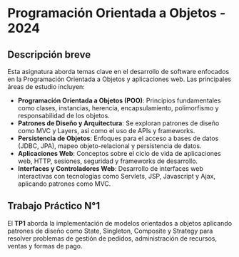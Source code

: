 # Programación Orientada a Objetos - 2024

## Descripción breve
Esta asignatura aborda temas clave en el desarrollo de software enfocados en la Programación Orientada a Objetos y aplicaciones web. Las principales áreas de estudio incluyen:

* **Programación Orientada a Objetos (POO)**: Principios fundamentales como clases, instancias, herencia, encapsulamiento, polimorfismo y responsabilidad de los objetos.
* **Patrones de Diseño y Arquitectura**: Se exploran patrones de diseño como MVC y Layers, así como el uso de APIs y frameworks.
* **Persistencia de Objetos**: Enfoques para el acceso a bases de datos (JDBC, JPA), mapeo objeto-relacional y persistencia de datos.
* **Aplicaciones Web**: Conceptos sobre el ciclo de vida de aplicaciones web, HTTP, sesiones, seguridad y frameworks de desarrollo.
* **Interfaces y Controladores Web**: Desarrollo de interfaces web interactivas con tecnologías como Servlets, JSP, Javascript y Ajax, aplicando patrones como MVC.

## Trabajo Práctico N°1

El **TP1** aborda la implementación de modelos orientados a objetos aplicando patrones de diseño como State, Singleton, Composite y Strategy para resolver problemas de gestión de pedidos, administración de recursos, ventas y formas de pago.